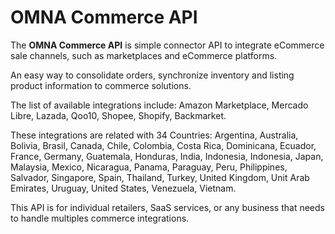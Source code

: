 # OMNA Commerce API

The **OMNA Commerce API** is simple connector API to integrate eCommerce sale channels, such as 
marketplaces and eCommerce platforms.

An easy way to consolidate orders, synchronize inventory and listing product information to commerce solutions.

The list of available integrations include: Amazon Marketplace, Mercado Libre, Lazada, Qoo10, Shopee, Shopify, Backmarket.

These integrations are related with 34 Countries: Argentina, Australia, Bolivia, Brasil, Canada, Chile, Colombia, Costa Rica, Dominicana, Ecuador, France, Germany, Guatemala, Honduras, India, Indonesia, Indonesia, Japan, Malaysia, Mexico, Nicaragua, Panama, Paraguay, Peru, Philippines, Salvador, Singapore, Spain, Thailand, Turkey, United Kingdom, Unit Arab Emirates, Uruguay, United States, Venezuela, Vietnam.

This API is for individual retailers, SaaS services, or any business that needs to handle multiples commerce integrations.
